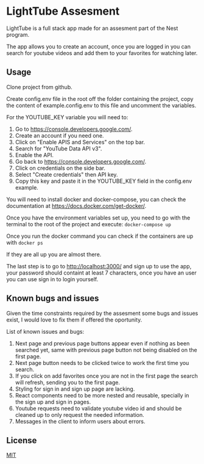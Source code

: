 # LightTube Assesment

LightTube is a full stack app made for an assesment part of the Nest program.

The app allows you to create an account, once you are logged in you can search for youtube videos and add them to your favorites for watching later.

## Usage

Clone project from github.

Create config.env file in the root off the folder containing the project, copy the content of example.config.env to this file and uncomment the variables.

For the YOUTUBE_KEY variable you will need to:

1. Go to <https://console.developers.google.com/>.
2. Create an account if you need one.
3. Click on "Enable APIS and Services" on the top bar.
4. Search for "YouTube Data API v3".
5. Enable the API.
6. Go back to <https://console.developers.google.com/>.
7. Click on credentials on the side bar.
8. Select "Create credentials" then API key.
9. Copy this key and paste it in the YOUTUBE_KEY field in the config.env example.

You will need to install docker and docker-compose, you can check the documentation at <https://docs.docker.com/get-docker/>.

Once you have the environment variables set up, you need to go with the terminal to the root of the project and execute:
`docker-compose up`

Once you run the docker command you can check if the containers are up with
`docker ps`

If they are all up you are almost there.

The last step is to go to <http://localhost:3000/> and sign up to use the app, your password should containt at least 7 characters, once you have an user you can use sign in to login yourself.

## Known bugs and issues

Given the time constraints required by the assesment some bugs and issues exist, I would love to fix them if offered the oportunity.

List of known issues and bugs:

1. Next page and previous page buttons appear even if nothing as been searched yet, same with previous page button not being disabled on the first page.
2. Next page button needs to be clicked twice to work the first time you search.
3. If you click on add favorites once you are not in the first page the search will refresh, sending you to the first page.
4. Styling for sign in and sign up page are lacking.
5. React components need to be more nested and reusable, specially in the sign up and sign in pages.
6. Youtube requests need to validate youtube video id and should be cleaned up to only request the needed information.
7. Messages in the client to inform users about errors.

## License

[MIT](https://choosealicense.com/licenses/mit/)

